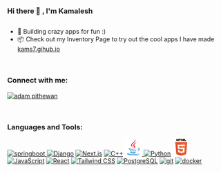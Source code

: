 ### Hi there 👋 , I'm Kamalesh

##
 - 🤯 Building crazy apps for fun :)
 - 📦 Check out my Inventory Page to try out the cool apps I have made <br/>
[kams7.gihub.io](https://kams7.github.io/)

<br>

<h3 align="left">Connect with me:</h3>
<p align="left">
  <a href="https://www.linkedin.com/in/kamaleshm" target="blank"><img align="center"
      src="https://raw.githubusercontent.com/rahuldkjain/github-profile-readme-generator/master/src/images/icons/Social/linked-in-alt.svg"
      alt="adam pithewan" height="30" width="40" /></a>
</p>

<br>

<h3>Languages and Tools:</h3>

<p align="left"> 
<a href="https://spring.io/" target="_blank" title ="springboot"> <img src="https://static.javatpoint.com/springboot/images/spring-boot-tutorial.jpg" alt="springboot" width="40" height="40" /> </a>
<a href="https://www.djangoproject.com/" title="Django"><img src="https://github.com/get-icon/geticon/raw/master/icons/django.svg" alt="Django" width="40px" height="40px"></a>
<a href="https://nextjs.org/" title="Next.js"><img src="https://github.com/get-icon/geticon/raw/master/icons/nextjs-icon.svg" alt="Next.js" width="40px" height="40px"></a>
<a href="https://isocpp.org/" title="C++"><img src="https://github.com/get-icon/geticon/raw/master/icons/c-plusplus.svg" alt="C++" width="40px" height="40px"></a>
<a href="https://www.java.com" target="_blank" rel="noreferrer"> <img  src="https://raw.githubusercontent.com/devicons/devicon/master/icons/java/java-original.svg" alt="java" width="40" height="40" /> </a>
<a href="https://www.python.org/" title="Python"><img src="https://github.com/get-icon/geticon/raw/master/icons/python.svg" alt="Python" width="40px" height="40px"></a>
<a href="https://www.w3.org/html/" target="_blank" rel="noreferrer"> <img src="https://raw.githubusercontent.com/devicons/devicon/master/icons/html5/html5-original-wordmark.svg"    alt="html5" width="40" height="40" /> </a> 
<a href="https://developer.mozilla.org/en-US/docs/Web/JavaScript" title="JavaScript"><img src="https://github.com/get-icon/geticon/raw/master/icons/javascript.svg" alt="JavaScript" width="40px" height="40px"></a>
<a href="https://reactjs.org/" title="React"><img src="https://github.com/get-icon/geticon/raw/master/icons/react.svg" alt="React" width="40px" height="40px"></a>
<a href="https://tailwindcss.com/" title="Tailwind CSS"><img src="https://github.com/get-icon/geticon/raw/master/icons/tailwindcss-icon.svg" alt="Tailwind CSS" width="40px" height="40px"></a>
<a href="https://www.postgresql.org/" title="PostgreSQL"><img src="https://github.com/get-icon/geticon/raw/master/icons/postgresql.svg" alt="PostgreSQL" width="40px" height="40px"></a>
<a href="https://git-scm.com/" title ="git"><img src="https://www.vectorlogo.zone/logos/git-scm/git-scm-icon.svg" alt="git" width="40px" height="40px"></a>
<a href="https://www.docker.com/" title="docker"><img src="https://github.com/get-icon/geticon/raw/master/icons/docker-icon.svg" alt="docker" width="40px" height="40px"></a>
</p>

<br>

<!--
<h3>Statistical Data :-</h3>
<p><img align="center"
    src="https://github-readme-stats.vercel.app/api/top-langs?username=Kams7&show_icons=true&locale=en&bg_color=0d1117&text_color=ffffff&layout=compact"
    alt="Kams7" 
    bg_color=#808080/></p>

<br>

<p>&nbsp;<img align="center" src="https://github-readme-stats.vercel.app/api?username=Kams7&show_icons=true&locale=en&bg_color=0d1117&text_color=ffffff&repo=convoychat"
    alt="adam-pw" /></p>

<br>
**Kams7/Kams7** is a ✨ _special_ ✨ repository because its `README.md` (this file) appears on your GitHub profile.

Here are some ideas to get you started:

- 🔭 I’m currently working on ...
- 🌱 I’m currently learning ...
- 👯 I’m looking to collaborate on ...
- 🤔 I’m looking for help with ...
- 💬 Ask me about ...
- 📫 How to reach me: ...
- 😄 Pronouns: ...
- ⚡ Fun fact: ...

<a href="https://en.wikipedia.org/wiki/C_(programming_language)" title="C"><img src="https://github.com/get-icon/geticon/raw/master/icons/c.svg" alt="C" width="40px" height="40px"></a>
-->
